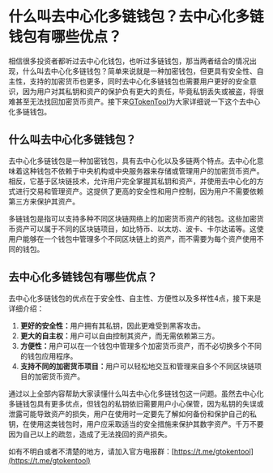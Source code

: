 # 什么叫去中心化多链钱包？去中心化多链钱包有哪些优点？

相信很多投资者都听过去中心化钱包，也听过多链钱包，那当两者结合的情况出现，什么叫去中心化多链钱包？简单来说就是一种加密钱包，但更具有安全性、自主性，支持的加密货币也更多，同时去中心化多链钱包也需要用户更好的安全意识，因为用户对其私钥和资产的保护负有更大的责任，毕竟私钥丢失或被盗，将很难甚至无法找回加密货币资产。接下来[GTokenTool](https://www.gtokentool.com)为大家详细说一下这个去中心化多链钱包。

## 什么叫去中心化多链钱包？

去中心化多链钱包是一种加密钱包，具有去中心化以及多链两个特点。去中心化意味着这种钱包不依赖于中央机构或中央服务器来存储或管理用户的加密货币资产。相反，它基于区块链技术，允许用户完全掌握其私钥和资产，并使用去中心化的方式进行交易和管理资产。这提供了更高的安全性和用户控制，因为用户不需要依赖第三方来保护其资产。

多链钱包是指可以支持多种不同区块链网络上的加密货币资产的钱包。这些加密货币资产可以属于不同的区块链项目，如比特币、以太坊、波卡、卡尔达诺等。这使用户能够在一个钱包中管理多个不同区块链上的资产，而不需要为每个资产使用不同的钱包。

## 去中心化多链钱包有哪些优点？

去中心化多链钱包的优点在于安全性、自主性、方便性以及多样性4点，接下来是详细介绍：

1. **更好的安全性：**&#x7528;户拥有其私钥，因此更难受到黑客攻击。
2. **更大的自主权：**&#x7528;户可以自由控制其资产，而无需依赖第三方。
3. **方便性：**&#x7528;户可以在一个钱包中管理多个加密货币资产，而不必切换多个不同的钱包应用程序。
4. **支持不同的加密货币项目：**&#x7528;户可以轻松地交互和管理来自多个不同区块链项目的加密货币资产。

通过以上全部内容帮助大家读懂什么叫去中心化多链钱包这一问题。虽然去中心化多链钱包具有更多优点，但钱包的私钥依旧需要用户小心保管，因为私钥的失误或泄露可能导致资产的损失，用户在使用时一定要先了解如何备份和保护自己的私钥，在使用这类钱包时，用户应采取适当的安全措施来保护其数字资产。千万不要因为自己以上的疏忽，造成了无法挽回的资产损失。

如有不明白或者不清楚的地方，请加入官方电报群：[https://t.me/gtokentool](https://t.me/gtokentool)
